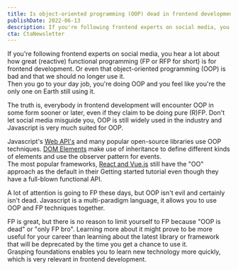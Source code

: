 ```yaml
---
title: Is object-oriented programming (OOP) dead in frontend development?
publishDate: 2022-06-13
description: If you're following frontend experts on social media, you hear a lot about how great (reactive) functional programming (FP or RFP for short) is for frontend development. Or even that object-oriented programming (OOP) is bad and that we should no longer use it. Then you go to your day job, you're doing OOP and you feel like you're the only one on Earth still using it...
cta: CtaNewsletter
---
```


If you're following frontend experts on social media, you hear a lot about how great (reactive) functional programming (FP or RFP for short) is for frontend development. Or even that object-oriented programming (OOP) is bad and that we should no longer use it.    
Then you go to your day job, you're doing OOP and you feel like you're the only one on Earth still using it.

The truth is, everybody in frontend development will encounter OOP in some form sooner or later, even if they claim to be doing pure (R)FP. Don't let social media misguide you, OOP is still widely used in the industry and Javascript is very much suited for OOP.

Javascript's [Web API's](https://developer.mozilla.org/en-US/docs/Web/API) and many popular open-source libraries use OOP techniques. [DOM Elements](https://developer.mozilla.org/en-US/docs/Web/API/Element) make use of inheritance to define different kinds of elements and use the observer pattern for events.  
The most popular frameworks, [React and Vue.js](https://2021.stateofjs.com/en-US/conclusion) still have the "OO" approach as the default in their Getting started tutorial even though they have a full-blown functional API.

A lot of attention is going to FP these days, but OOP isn't evil and certainly isn't dead. Javascript is a multi-paradigm language, it allows you to use OOP and FP techniques together.

FP is great, but there is no reason to limit yourself to FP because "OOP is dead" or "only FP bro". Learning more about it might prove to be more useful for your career than learning about the latest library or framework that will be deprecated by the time you get a chance to use it.  
Grasping foundations enables you to learn new technology more quickly, which is very relevant in frontend development.
